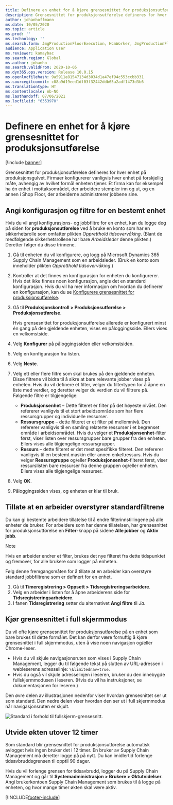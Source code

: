 ```yaml
---
title: Definere en enhet for å kjøre grensesnittet for produksjonsutførelse
description: Grensesnittet for produksjonsutførelse defineres for hver enhet på produksjonsgulvet. Firmaer konfigurerer vanligvis hver enhet på forskjellig måte, avhengig av hvilket formål enheten tjener. Et firma kan for eksempel ha én enhet i mottaksområdet, der arbeidere stempler inn og ut, og en annen i Shop Floor, der arbeiderne administrerer jobbene sine.
author: johanhoffmann
ms.date: 10/05/2020
ms.topic: article
ms.prod: ''
ms.technology: ''
ms.search.form: JmgProductionFloorExecution, HcmWorker, JmgProductionFloorExecutionDeviceConfiguration
audience: Application User
ms.reviewer: kamaybac
ms.search.region: Global
ms.author: johanho
ms.search.validFrom: 2020-10-05
ms.dyn365.ops.version: Release 10.0.15
ms.openlocfilehash: 9a5911e81547134d3034d1a47ef94c553ccbb331
ms.sourcegitcommit: c08a9d19eed1df03f32442ddb65a2adf1473d3b6
ms.translationtype: HT
ms.contentlocale: nb-NO
ms.lasthandoff: 07/06/2021
ms.locfileid: "6353970"
---
```

# <a name="set-up-a-device-to-run-the-production-floor-execution-interface"></a>Definere en enhet for å kjøre grensesnittet for produksjonsutførelse

[!include [banner](../includes/banner.md)]

Grensesnittet for produksjonsutførelse defineres for hver enhet på produksjonsgulvet. Firmaer konfigurerer vanligvis hver enhet på forskjellig måte, avhengig av hvilket formål enheten tjener. Et firma kan for eksempel ha én enhet i mottaksområdet, der arbeidere stempler inn og ut, og en annen i Shop Floor, der arbeiderne administrerer jobbene sine.

## <a name="set-the-configuration-and-filters-for-a-specific-device"></a>Angi konfigurasjon og filtre for en bestemt enhet

Hvis du vil angi konfigurasjons- og jobbfiltre for en enhet, kan du logge deg på siden for **produksjonsutførelse** ved å bruke en konto som har en sikkerhetsrolle som omfatter plikten *Oppretthold tidsovervåking*. (Blant de medfølgende sikkerhetsrollene har bare *Arbeidsleder* denne plikten.) Deretter følger du disse trinnene.

1. Gå til enheten du vil konfigurere, og logg på Microsoft Dynamics 365 Supply Chain Management som en arbeidsleder. (Bruk en konto som inneholder plikten *Oppretthold tidsovervåking*.)
1. Kontroller at det finnes en konfigurasjon for enheten du konfigurerer. Hvis det ikke finnes noen konfigurasjon, angis det en standard konfigurasjon. Hvis du vil ha mer informasjon om hvordan du definerer en konfigurasjon, kan du se [Konfigurere grensesnittet for produksjonsutførelse](production-floor-execution-configure.md).
1. Gå til **Produksjonskontroll \> Produksjonsutførelse \> Produksjonsutførelse**.

    Hvis grensesnittet for produksjonsutførelse allerede er konfigurert minst én gang på den gjeldende enheten, vises en påloggingsside. Ellers vises en velkomstside.

1. Velg **Konfigurer** på påloggingssiden eller velkomstsiden.
1. Velg en konfigurasjon fra listen.
1. Velg **Neste**.
1. Velg ett eller flere filtre som skal brukes på den gjeldende enheten. Disse filtrene vil bidra til å sikre at bare relevante jobber vises på enheten. Hvis du vil definere et filter, velger du filtertypen for å åpne en liste med verdier, og deretter velger du verdien du vil filtrere på. Følgende filtre er tilgjengelige:

    - **Produksjonsenhet** – Dette filteret er filter på det høyeste nivået. Den refererer vanligvis til et stort arbeidsområde som har flere ressursgrupper og individuelle ressurser.
    - **Ressursgruppe** – dette filteret er et filter på mellomnivå. Den refererer vanligvis til en samling relaterte ressurser i et begrenset område i arbeidsområdet. Hvis du velger et **Produksjonsenhet**-filter først, viser listen over ressursgrupper bare grupper fra den enheten. Ellers vises alle tilgjengelige ressursgrupper.
    - **Ressurs** – dette filteret er det mest spesifikke filteret. Den refererer vanligvis til en bestemt maskin eller annen enkeltressurs. Hvis du velger **Ressursgruppe** og/eller **Produksjonsenhet**-filteret først, viser ressurslisten bare ressurser fra denne gruppen og/eller enheten. Ellers vises alle tilgjengelige ressurser.

1. Velg **OK**.
1. Påloggingssiden vises, og enheten er klar til bruk.

## <a name="allow-a-worker-to-override-the-default-filters"></a>Tillate at en arbeider overstyrer standardfiltrene

Du kan gi bestemte arbeidere tillatelse til å endre filterinnstillingene på alle enheter de bruker. For arbeidere som har denne tillatelsen, har grensesnittet for produksjonsutførelse en **Filter**-knapp på sidene **Alle jobber** og **Aktiv jobb**.

> [!NOTE]
> Hvis en arbeider endrer et filter, brukes det nye filteret fra dette tidspunktet og fremover, for alle brukere som logger på enheten.

Følg denne fremgangsmåten for å tillate at en arbeider kan overstyre standard jobbfiltrene som er definert for en enhet.

1. Gå til **Timeregistrering \> Oppsett \> Tidsregistreringsarbeidere**.
1. Velg en arbeider i listen for å åpne arbeiderens side for **Tidsregistreringsarbeidere**.
1. I fanen **Tidsregistrering** setter du alternativet **Angi filtre** til *Ja*.

## <a name="run-the-interface-in-full-screen-mode"></a>Kjør grensesnittet i full skjermmodus

Du vil ofte kjøre grensesnittet for produksjonsutførelse på en enhet som bare brukes til dette formålet. Det kan derfor være fornuftig å kjøre grensesnittet i full skjermmodus, uten å vise noen navigasjon og/eller Chrome-leser.

- Hvis du vil skjule navigasjonsruten som vises i Supply Chain Management, legger du til følgende tekst på slutten av URL-adressen i webleserens adresselinje: `\&limitednav=true`.
- Hvis du også vil skjule adresselinjen i leseren, bruker du den innebygde fullskjermmodusen i leseren. (Hvis du vil ha instruksjoner, se dokumentasjonen for leseren.)

Den øvre delen av illustrasjonen nedenfor viser hvordan grensesnittet ser ut som standard. Den nedre delen viser hvordan den ser ut i full skjermmodus når navigasjonsruten er skjult.

![Standard i forhold til fullskjerm-grensesnitt.](media/pfei-full-screen.png "Standard i forhold til fullskjerm-grensesnitt")

## <a name="extend-the-session-past-12-hours"></a>Utvide økten utover 12 timer

Som standard blir grensesnittet for produksjonsutførelse automatisk avlogget hvis ingen bruker det i 12 timer. En bruker av Supply Chain Management må deretter logge på på nytt. Du kan imidlertid forlenge tidsavbruddsgrensen til opptil 90 dager.

Hvis du vil forlenge grensen for tidsavbrudd, logger du på Supply Chain Management og går til **Systemadministrasjon \> Brukere \> Øktutvidelser**. Angi brukerkontoen Supply Chain Management som brukes til å logge på enheten, og hvor mange timer økten skal være aktiv.


[!INCLUDE[footer-include](../../includes/footer-banner.md)]